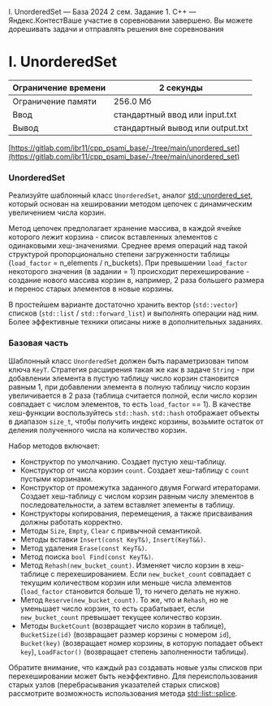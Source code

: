 I. UnorderedSet — База 2024 2 сем. Задание 1. C++ — Яндекс.КонтестВаше участие в соревновании завершено. Вы можете дорешивать задачи и отправлять решения вне соревнования

# I. UnorderedSet

| Ограничение времени | 2 секунды |
| --- | --- |
| Ограничение памяти | 256.0 Мб |
| Ввод | стандартный ввод или input.txt |
| Вывод | стандартный вывод или output.txt |

[https://gitlab.com/ibr11/cpp_psami_base/-/tree/main/unordered_set](https://gitlab.com/ibr11/cpp_psami_base/-/tree/main/unordered_set)

### UnorderedSet

Реализуйте шаблонный класс `UnorderedSet`, аналог
[std::unordered_set](https://en.cppreference.com/w/cpp/container/unordered_set), который основан на хешировании методом
цепочек с динамическим увеличением числа корзин.

Метод цепочек предполагает хранение массива, в каждой ячейке которого лежит корзина - список вставленных элементов с
одинаковыми хеш-значениями. Среднее время операций над такой структурой пропорционально степени загруженности таблицы
(`load_factor` = n_elements / n_buckets). При превышении `load_factor` некоторого значения (в задании = 1) происходит
перехеширование - создание нового массива корзин в, например, 2 раза большего размера и перенос старых элементов в новые
корзины.

В простейшем варианте достаточно хранить вектор (`std::vector`) списков (`std::list` / `std::forward_list`) и выполнять
операции над ним. Более эффективные техники описаны ниже в дополнительных заданиях.

### Базовая часть

Шаблонный класс `UnorderedSet` должен быть параметризован типом ключа `KeyT`. Стратегия расширения такая же как в задаче
`String` - при добавлении элемента в пустую таблицу число корзин становится равным 1, при добавлении элемента в полную
таблицу число корзин увеличивается в 2 раза (таблица считается полной, если число корзин совпадает с числом элементов,
то есть `load_factor` == 1). В качестве хеш-функции воспользуйтесь `std::hash`. `std::hash` отображает объекты в
диапазон `size_t`, чтобы получить индекс корзины, возьмите остаток от деления полученного числа на количество корзин.

Набор методов включает:

- Конструктор по умолчанию. Создает пустую хеш-таблицу.
- Конструктор от числа корзин `count`. Создает хеш-таблицу с `count` пустыми корзинами.
- Конструктор от промежутка заданного двумя Forward итераторами. Создает хеш-таблицу с числом корзин равным числу
  элементов в последовательности, а затем вставляет элементы в таблицу.
- Конструкторы копирования, перемещения, а также присваивания должны работать корректно.
- Методы `Size`, `Empty`, `Clear` с привычной семантикой.
- Методы вставки `Insert(const KeyT&)`, `Insert(KeyT&&)`.
- Метод удаления `Erase(const KeyT&)`.
- Метод поиска `bool Find(const KeyT&)`.
- Метод `Rehash(new_bucket_count)`. Изменяет число корзин в хеш-таблице с перехешированием. Если `new_bucket_count`
  совпадает с текущим количеством корзин или меньше числа элементов (`load_factor` становится больше 1), то ничего
  делать не нужно.
- Метод `Reserve(new_bucket_count)`. То же, что и `Rehash`, но не уменьшает число корзин, то есть срабатывает, если
  `new_bucket_count` превышает текущее количество корзин.
- Методы `BucketCount` (возвращает число корзин в таблице), `BucketSize(id)` (возвращает размер корзины с номером `id`),
  `Bucket(key)` (возвращает номер корзины, в которую попадает объект `key`), `LoadFactor()` (возвращает степень
  заполненности таблицы).

Обратите внимание, что каждый раз создавать новые узлы списков при перехешировании может быть неэффективно. Для
переиспользования старых узлов (перебрасывания указателей старых списков) рассмотрите возможность использования метода
[std::list::splice](https://en.cppreference.com/w/cpp/container/list/splice).
